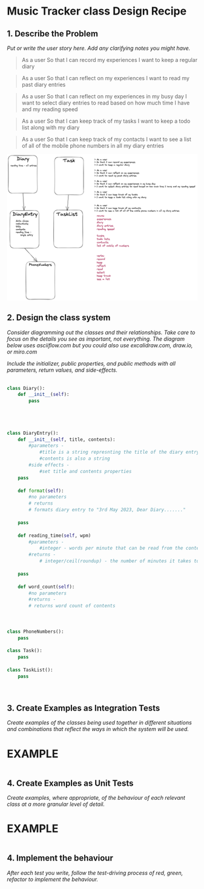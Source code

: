 # Music Tracker class Design Recipe

## 1. Describe the Problem

_Put or write the user story here. Add any clarifying notes you might have._

> As a user
> So that I can record my experiences
> I want to keep a regular diary

> As a user
> So that I can reflect on my experiences
> I want to read my past diary entries

> As a user
> So that I can reflect on my experiences in my busy day
> I want to select diary entries to read based on how much time I have and my reading speed

> As a user
> So that I can keep track of my tasks
> I want to keep a todo list along with my diary

> As a user
> So that I can keep track of my contacts
> I want to see a list of all of the mobile phone numbers in all my diary entries

![design](Untitled-2023-05-03-1245.png)



## 2. Design the class system

_Consider diagramming out the classes and their relationships. Take care to focus on the details you see as important, not everything._
_The diagram below uses asciiflow.com but you could also use excalidraw.com, draw.io, or miro.com_

_Include the initializer, public properties, and public methods with all parameters, return values, and side-effects._

```python 

class Diary():
    def __init__(self):
        pass
    
    


class DiaryEntry():
    def __init__(self, title, contents):
        #parameters - 
            #title is a string represnting the title of the diary entry
            #contents is also a string
        #side effects - 
            #set title and contents properties
    pass

    def format(self):
        #no parameters
        # returns 
        # formats diary entry to "3rd May 2023, Dear Diary......."
    
    pass

    def reading_time(self, wpm)
        #parameters - 
            #integer - words per minute that can be read from the contents
        #returns - 
            # integer/ceil(roundup) - the number of minutes it takes to read the diary entry

    pass

    def word_count(self):
        #no parameters
        #returns - 
        # returns word count of contents



class PhoneNumbers():
    pass

class Task():
    pass

class TaskList():
    pass




```

## 3. Create Examples as Integration Tests

_Create examples of the classes being used together in different situations and combinations that reflect the ways in which the system will be used._

# EXAMPLE

```python


```


## 4. Create Examples as Unit Tests

_Create examples, where appropriate, of the behaviour of each relevant class at a more granular level of detail._

# EXAMPLE

```python


```

## 4. Implement the behaviour

_After each test you write, follow the test-driving process of red, green, refactor to implement the behaviour._
